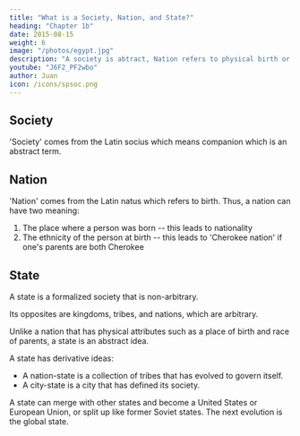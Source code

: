 ```yaml
---
title: "What is a Society, Nation, and State?"
heading: "Chapter 1b"
date: 2015-08-15
weight: 6
image: "/photos/egypt.jpg"
description: "A society is abtract, Nation refers to physical birth or race, State refers to a formalized society"
youtube: "J6F2_PF2wbo"
author: Juan
icon: /icons/spsoc.png
---
```




## Society

'Society' comes from the Latin socius which means companion which is an abstract term. 


## Nation

'Nation' comes from the Latin natus which refers to birth. Thus, a nation can have two meaning:

1. The place where a person was born -- this leads to nationality 
2. The ethnicity of the person at birth -- this leads to 'Cherokee nation' if one's parents are both Cherokee
 

## State

A state is a formalized society that is non-arbitrary. 

Its opposites are kingdoms, tribes, and nations, which are arbitrary. 

Unlike a nation that has physical attributes such as a place of birth and race of parents, a state is an abstract idea. 

A state has derivative ideas:
- A nation-state is a collection of tribes that has evolved to govern itself. 
- A city-state is a city that has defined its society. 

A state can merge with other states and become a United States or European Union, or split up like former Soviet states. The next evolution is the global state. 
